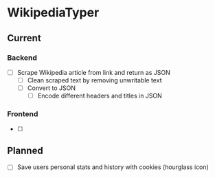 # WikipediaTyper

## Current

### Backend
- [ ] Scrape Wikipedia article from link and return as JSON
    - [ ] Clean scraped text by removing unwritable text
    - [ ] Convert to JSON
        - [ ] Encode different headers and titles in JSON

### Frontend
 - [ ] 

## Planned
- [ ] Save users personal stats and history with cookies (hourglass icon)


